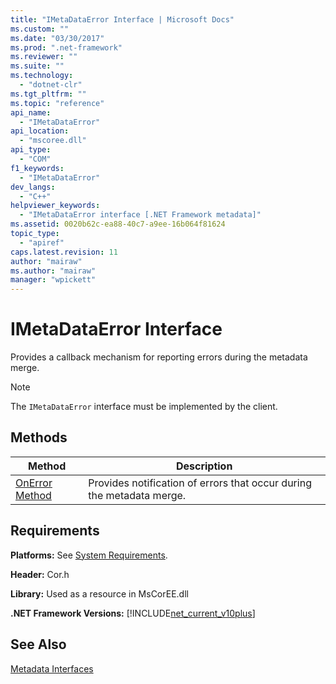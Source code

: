```yaml
---
title: "IMetaDataError Interface | Microsoft Docs"
ms.custom: ""
ms.date: "03/30/2017"
ms.prod: ".net-framework"
ms.reviewer: ""
ms.suite: ""
ms.technology: 
  - "dotnet-clr"
ms.tgt_pltfrm: ""
ms.topic: "reference"
api_name: 
  - "IMetaDataError"
api_location: 
  - "mscoree.dll"
api_type: 
  - "COM"
f1_keywords: 
  - "IMetaDataError"
dev_langs: 
  - "C++"
helpviewer_keywords: 
  - "IMetaDataError interface [.NET Framework metadata]"
ms.assetid: 0020b62c-ea88-40c7-a9ee-16b064f81624
topic_type: 
  - "apiref"
caps.latest.revision: 11
author: "mairaw"
ms.author: "mairaw"
manager: "wpickett"
---
```

# IMetaDataError Interface
Provides a callback mechanism for reporting errors during the metadata merge.  
  
> [!NOTE]
>  The `IMetaDataError` interface must be implemented by the client.  
  
## Methods  
  
|Method|Description|  
|------------|-----------------|  
|[OnError Method](../../../../docs/framework/unmanaged-api/metadata/imetadataerror-onerror-method.md)|Provides notification of errors that occur during the metadata merge.|  
  
## Requirements  
 **Platforms:** See [System Requirements](../../../../docs/framework/get-started/system-requirements.md).  
  
 **Header:** Cor.h  
  
 **Library:** Used as a resource in MsCorEE.dll  
  
 **.NET Framework Versions:** [!INCLUDE[net_current_v10plus](../../../../includes/net-current-v10plus-md.md)]  
  
## See Also  
 [Metadata Interfaces](../../../../docs/framework/unmanaged-api/metadata/metadata-interfaces.md)
